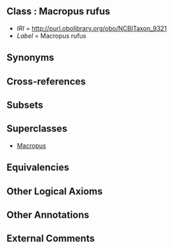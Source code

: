 
## Class : Macropus rufus

 * *IRI* = http://purl.obolibrary.org/obo/NCBITaxon_9321
 * *Label* = Macropus rufus

## Synonyms


## Cross-references


## Subsets


## Superclasses

 * [Macropus](../../NCBITaxon/12/NCBITaxon_9312.md)

## Equivalencies


## Other Logical Axioms


## Other Annotations


## External Comments

